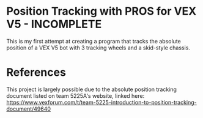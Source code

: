 # Position Tracking with PROS for VEX V5 - INCOMPLETE

This is my first attempt at creating a program that tracks the absolute position of a VEX V5 bot with 3 tracking wheels and a skid-style chassis. 

# References
This project is largely possible due to the absolute position tracking document listed on team 5225A's website, linked here: https://www.vexforum.com/t/team-5225-introduction-to-position-tracking-document/49640



